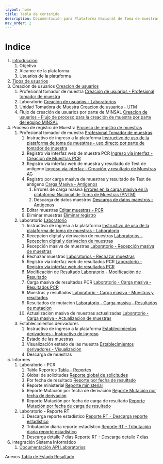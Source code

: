 ```yaml
---
layout: home
title: Tabla de contenido
description: Documentación para Plataforma Nacional de Toma de muestras
nav_order: 2
---
```

# Indice
1. [Introducción](Introduccion.md)
	1. Objetivo
	2. Alcance de la plataforma
	2. Usuarios de la plataforma
2. [Tipos de usuarios](Tipos%20de%20usuarios%20-%20PNTM.md)
3. Creacion de usuarios [Creacion de usuarios](Creacion%20de%20usuarios.md)
	1. Profesional tomador de muestra [Creación de usuarios - Profesional tomador de muestra](Creaci%C3%B3n%20de%20usuarios%20-%20Profesional%20tomador%20de%20muestra.md)
	2. Laboratorio [Creación de usuarios - Laboratorios](Creaci%C3%B3n%20de%20usuarios%20-%20Laboratorios.md)
	3. Unidad Tomadora de Muestra [Creacion de usuarios - UTM](Creacion%20de%20usuarios%20-%20UTM.md)
	4. Flujo de creación de usuarios por parte de MINSAL [Creacion de usuarios - Flujo de proceso para la creación de muestra por parte del equipo MINSAL](Creacion%20de%20usuarios%20-%20Flujo%20de%20proceso%20para%20la%20creaci%C3%B3n%20de%20muestra%20por%20parte%20del%20equipo%20MINSAL.md)
4. Proceso de registro de Muestra [Proceso de registro de muestras](Proceso%20de%20registro%20de%20muestras.md)
	1. Profesional tomador de muestra [Profesional Tomador de muestras](Profesional%20Tomador%20de%20muestras.md)
		1. Instructivo de ingreso a la plataforma [Instructivo de uso de la plataforma de toma de muestras - uso directo por parte de tomador de muestra](Instructivo%20de%20uso%20de%20la%20plataforma%20de%20toma%20de%20muestras%20-%20uso%20directo%20por%20parte%20de%20tomador%20de%20muestra.md)
		2. Registro via interfaz web de muestra PCR [Ingreso vía interfaz - Creación de Muestras PCR](Ingreso%20v%C3%ADa%20interfaz%20-%20Creaci%C3%B3n%20de%20Muestras%20PCR.md)
		4. Registro via interfaz web de muestra y resultado de Test de antígeno [Ingreso vía interfaz - Creación y resultado de Muestras AG](Ingreso%20v%C3%ADa%20interfaz%20-%20Creaci%C3%B3n%20y%20resultado%20de%20Muestras%20AG.md)
		5. Registro por carga masiva de muestras y resultado de Test de antígeno [Carga Masiva - Antigenos](Carga%20Masiva%20-%20Antigenos.md)
			1. Errores de carga masiva [Errores en la carga masiva en la plataforma Nacional de Toma de Muestras (PNTM)](Errores%20en%20la%20carga%20masiva%20en%20la%20plataforma%20Nacional%20de%20Toma%20de%20Muestras%20(PNTM).md)
			2. Descarga de datos maestros [Descarga de datos maestros - Antigenos](Descarga%20de%20datos%20maestros%20-%20Antigenos.md)
		6. Editar muestras [Editar muestras - PCR](Editar%20muestras%20-%20PCR.md)
		7. Eliminar muestras [Eliminar registro](Eliminar%20registro.md)
	2. Laboratorio [Laboratorio](Laboratorio.md)
		1. Instructivo de ingreso a la plataforma [Instructivo de uso de la plataforma de toma de muestras - Laboratorio](Instructivo%20de%20uso%20de%20la%20plataforma%20de%20toma%20de%20muestras%20-%20Laboratorio.md)
		2. Recepcion digital y derivacion de muestras [Laboratorios - Recepcion digital y derivacion de muestras](Laboratorios%20-%20Recepcion%20digital%20y%20derivacion%20de%20muestras.md) 
		3. Recepción masiva de muestras [Laboratorio - Recepción masiva de muestras](Laboratorio%20-%20Recepci%C3%B3n%20masiva%20de%20muestras.md)
		4. Rechazar muestras [Laboratorios - Rechazar muestras](Laboratorios%20-%20Rechazar%20muestras.md)
		5. Registro via interfaz web de resultados PCR [Laboratorio - Registro via interfaz web de resultados PCR](Laboratorio%20-%20Registro%20via%20interfaz%20web%20de%20resultados%20PCR.md)
		6. Modificación de Resultado [Laboratorio - Modificación de Resultado](Laboratorio%20-%20Modificaci%C3%B3n%20de%20Resultado.md)
		7. Carga masiva de resultados PCR [Laboratorio - Carga masiva - Resultados PCR](Laboratorio%20-%20Carga%20masiva%20-%20Resultados%20PCR.md)
		8. Muestras y resultados [Laboratorio - Carga masiva - Muestras y resultados](Laboratorio%20-%20Carga%20masiva%20-%20Muestras%20y%20resultados.md)
		9. Resultados de mutacion [Laboratorio - Carga masiva - Resultados de mutacion](Laboratorio%20-%20Carga%20masiva%20-%20Resultados%20de%20mutacion.md)
		10. Actualizacion masiva de muestras actualizadas [Laboratorio - Carga masiva - Actualizacion de muestras](Laboratorio%20-%20Carga%20masiva%20-%20Actualizacion%20de%20muestras.md)
	3. Establecimientos derivadores
		1. Instructivo de ingreso a la plataforma [Establecimientos derivadores - Instructivo de ingreso](Establecimientos%20derivadores%20-%20Instructivo%20de%20ingreso.md)
		2. Estado de las muestras
		3. Visualización estado de las muestra [Establecimientos derivadores - Visualización](Establecimientos%20derivadores%20-%20Visualizaci%C3%B3n.md)
		4. Descarga de muestras
5. Informes
	1. Laboratorio - PCR
		1. Tabla Reportes [Tabla - Reportes](Tabla%20-%20Reportes.md)
		2. Global de solicitudes [Reporte global de solicitudes](Reporte%20global%20de%20solicitudes.md)
		3. Por fecha de resultado [Reporte por fecha de resultado](Reporte%20por%20fecha%20de%20resultado.md)
		4. Reporte ministerial [Reporte ministerial](Reporte%20ministerial.md)
		5. Reporte Mutación por fecha de derivación [Reporte Mutación por fecha de derivación](Reporte%20Mutaci%C3%B3n%20por%20fecha%20de%20derivaci%C3%B3n.md)
		6. Reporte Mutación por fecha de carga de resultado [Reporte Mutación por fecha de carga de resultado](Reporte%20Mutaci%C3%B3n%20por%20fecha%20de%20carga%20de%20resultado.md)
	3. Laboratorio - Reporte RT
		1. Descarga reporte estadístico [Reporte RT - Descarga reporte estadístico](Reporte%20RT%20-%20Descarga%20reporte%20estad%C3%ADstico.md)
		2. Tributación diaria reporte estadístico [Reporte RT - Tributación diaria reporte estadístico](Reporte%20RT%20-%20Tributaci%C3%B3n%20diaria%20reporte%20estad%C3%ADstico.md)
		3. Descarga detalle 7 dias [Reporte RT - Descarga detalle 7 dias](Reporte%20RT%20-%20Descarga%20detalle%207%20dias.md)
6. Integración Sistema Informático
	1. [Documentación API Laboratorios](Documentaci%C3%B3n%20API%20Laboratorios.md)

Anexos
[Tabla de Estado Resultado](Tabla%20de%20Estado%20Resultado.md)